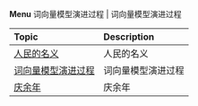 __Menu__
词向量模型演进过程</a> | 词向量模型演进过程 


| Topic                                    | Description                              |
| :--------------------------------------- | :--------------------------------------- |
| <a href="https://github.com/chriswangweb/NLP/blob/master/%E4%BA%BA%E6%B0%91%E7%9A%84%E5%90%8D%E4%B9%89.md">人民的名义</a> | 人民的名义 |
| <a href="https://github.com/chriswangweb/NLP/blob/master/%E8%AF%8D%E5%90%91%E9%87%8F%E6%A8%A1%E5%9E%8B%E6%BC%94%E8%BF%9B%E8%BF%87%E7%A8%8B.md">词向量模型演进过程</a> | 词向量模型演进过程 |
| <a href="">庆余年</a> | 庆余年 |
